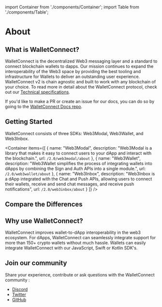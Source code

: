 import Container from './components/Container';
import Table from './components/Table';

# About

## What is WalletConnect?

WalletConnect is the decentralized Web3 messaging layer and a standard to connect blockchain wallets to dapps. Our mission continues to expand the interoperability of the Web3 space by providing the best tooling and infrastructure for Wallets to deliver an outstanding user experience. WalletConnect v2 is chain agnostic and built to work with any blockchain of your choice. To read more in detail about the WalletConnect protocol, check out our [Technical specifications](./specs/readme.md).

If you'd like to make a PR or create an issue for our docs, you can do so by going to the [WalletConnect Docs repo](https://github.com/WalletConnect/walletconnect-docs).

## Getting Started

WalletConnect consists of three SDKs: Web3Modal, Web3Wallet, and Web3Inbox.

<Container
items={[
{
name: "Web3Modal",
description: "Web3Modal is a library that makes it easy to connect users to your dApp and interact with the blockchain.",
url: `/2.0/web3modal/about`
},
{
name: "Web3Wallet",
description: "Web3Wallet simplifies the process of integrating wallets into dApps by combining the Sign and Auth APIs into a single module.",
url: `/2.0/web3wallet/about`
},
{
name: "Web3Inbox",
description: "Web3Inbox is a dApp integrated with the Chat and Push APIs, allowing users to connect their wallets, receive and send chat messages, and receive push notifications",
url: `/2.0/web3inbox/about`
}
]}
/>

## Compare the Differences

<Table 
headers={[ "Feature", "Web3Modal SDK", "Web3Wallet SDK", "Web3Inbox SDK" ]}
data={[
{
feature: "Target Builders",
web3Modal: "dApps",
web3Wallet: "Wallets",
web3Inbox: "dApps, Wallets"
},
{
feature: "APIs",
web3Modal: "Sign v2",
web3Wallet: "Sign v2, Auth",
web3Inbox: "Push, Chat"
}
]}
/>

## Why use WalletConnect?

WalletConnect improves wallet-to-dApp interoperability in the web3 ecosystem. For dApps, WalletConnect can seamlessly integrate support for more than 150+ crypto wallets without much hassle. Wallets can easily integrate WalletConnect with our JavaScript, Swift or Kotlin SDK's.

## Join our community

Share your experience, contribute or ask questions with the WalletConnect community :

- [Discord](https://discord.walletconnect.org)
- [Twitter](https://twitter.com/walletconnect)
- [GitHub](https://github.com/walletconnect)
